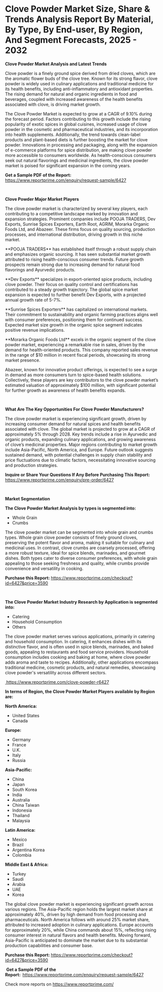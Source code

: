 <p><h1>Clove Powder Market Size, Share & Trends Analysis Report By Material, By Type, By End-user, By Region, And Segment Forecasts, 2025 - 2032</h1></p><p><strong>Clove Powder Market Analysis and Latest Trends</strong></p>
<p><p>Clove powder is a finely ground spice derived from dried cloves, which are the aromatic flower buds of the clove tree. Known for its strong flavor, clove powder is widely used in culinary applications and traditional medicine for its health benefits, including anti-inflammatory and antioxidant properties. The rising demand for natural and organic ingredients in food and beverages, coupled with increased awareness of the health benefits associated with clove, is driving market growth.</p><p>The Clove Powder Market is expected to grow at a CAGR of 9.10% during the forecast period. Factors contributing to this growth include the rising popularity of exotic spices in global cuisines, increased usage of clove powder in the cosmetic and pharmaceutical industries, and its incorporation into health supplements. Additionally, the trend towards clean-label products and plant-based diets is further boosting the market for clove powder. Innovations in processing and packaging, along with the expansion of e-commerce platforms for spice distribution, are making clove powder more accessible to consumers worldwide. As health-conscious consumers seek out natural flavorings and medicinal ingredients, the clove powder market is poised for significant expansion in the coming years.</p></p>
<p><strong>Get a Sample PDF of the Report:&nbsp;</strong> <a href="https://www.reportprime.com/enquiry/request-sample/6427?utm_campaign=2444&utm_medium=2&utm_source=Github&utm_content=ia&utm_term=19032025&utm_id=clove-powder">https://www.reportprime.com/enquiry/request-sample/6427</a></p>
<p>&nbsp;</p>
<p><strong>Clove Powder Major Market Players</strong></p>
<p><p>The clove powder market is characterized by several key players, each contributing to a competitive landscape marked by innovation and expansion strategies. Prominent companies include POOJA TRADERS, Dev Exports, Sunrise Spices Exporters, Earth Root, AGRIM, Morarka Organic Foods Ltd, and Abazeer. These firms focus on quality sourcing, production processes, and international distribution, driving growth in this niche market.</p><p>**POOJA TRADERS** has established itself through a robust supply chain and emphasizes organic sourcing. It has seen substantial market growth attributed to rising health-conscious consumer trends. Future growth prospects remain strong due to increasing demand for natural food flavorings and Ayurvedic products.</p><p>**Dev Exports** specializes in export-oriented spice products, including clove powder. Their focus on quality control and certifications has contributed to a steady growth trajectory. The global spice market expansion is expected to further benefit Dev Exports, with a projected annual growth rate of 5-7%.</p><p>**Sunrise Spices Exporters** has capitalized on international markets. Their commitment to sustainability and organic farming practices aligns well with consumer preferences, positioning them for continued success. Expected market size growth in the organic spice segment indicates positive revenue implications.</p><p>**Morarka Organic Foods Ltd** excels in the organic segment of the clove powder market, experiencing a remarkable rise in sales, driven by the demand for health-oriented products. This company reported sales revenue in the range of $10 million in recent fiscal periods, showcasing its strong market presence.</p><p>Abazeer, known for innovative product offerings, is expected to see a surge in demand as more consumers turn to spice-based health solutions. Collectively, these players are key contributors to the clove powder market’s estimated valuation of approximately $100 million, with significant potential for further growth as awareness of health benefits expands.</p></p>
<p>&nbsp;</p>
<p><strong>What Are The Key Opportunities For Clove Powder Manufacturers?</strong></p>
<p><p>The clove powder market is experiencing significant growth, driven by increasing consumer demand for natural spices and health benefits associated with clove. The global market is projected to grow at a CAGR of approximately 5% through 2028. Key trends include a rise in Ayurvedic and organic products, expanding culinary applications, and growing awareness of clove’s medicinal properties. Major regions contributing to market growth include Asia-Pacific, North America, and Europe. Future outlook suggests sustained demand, with potential challenges in supply chain stability and price fluctuations due to climatic factors, necessitating innovative sourcing and production strategies.</p></p>
<p><strong>Inquire or Share Your Questions If Any Before Purchasing This Report:</strong> <a href="https://www.reportprime.com/enquiry/pre-order/6427?utm_campaign=2444&utm_medium=2&utm_source=Github&utm_content=ia&utm_term=19032025&utm_id=clove-powder">https://www.reportprime.com/enquiry/pre-order/6427</a></p>
<p>&nbsp;</p>
<p><strong>Market Segmentation</strong></p>
<p><strong>The Clove Powder Market Analysis by types is segmented into:</strong></p>
<p><ul><li>Whole Grain</li><li>Crumbs</li></ul></p>
<p><p>The clove powder market can be segmented into whole grain and crumbs types. Whole grain clove powder consists of finely ground cloves, preserving the potent flavor and aroma, making it suitable for culinary and medicinal uses. In contrast, clove crumbs are coarsely processed, offering a more robust texture, ideal for spice blends, marinades, and gourmet dishes. Both types cater to diverse consumer preferences, with whole grain appealing to those seeking freshness and quality, while crumbs provide convenience and versatility in cooking.</p></p>
<p><strong>Purchase this Report:&nbsp;</strong><a href="https://www.reportprime.com/checkout?id=6427&price=3590&utm_campaign=2444&utm_medium=2&utm_source=Github&utm_content=ia&utm_term=19032025&utm_id=clove-powder">https://www.reportprime.com/checkout?id=6427&price=3590</a></p>
<p>&nbsp;</p>
<p><strong>The Clove Powder Market Industry Research by Application is segmented into:</strong></p>
<p><ul><li>Catering</li><li>Household Consumption</li><li>Others</li></ul></p>
<p><p>The clove powder market serves various applications, primarily in catering and household consumption. In catering, it enhances dishes with its distinctive flavor, and is often used in spice blends, marinades, and baked goods, appealing to restaurants and food service providers. Household consumption includes cooking and baking at home, where clove powder adds aroma and taste to recipes. Additionally, other applications encompass traditional medicine, cosmetic products, and natural remedies, showcasing clove powder's versatility across different sectors.</p></p>
<p><a href="https://www.reportprime.com/clove-powder-r6427?utm_campaign=2444&utm_medium=2&utm_source=Github&utm_content=ia&utm_term=19032025&utm_id=clove-powder">&nbsp;https://www.reportprime.com/clove-powder-r6427</a></p>
<p><strong>In terms of Region, the Clove Powder Market Players available by Region are:</strong></p>
<p>
    <p> <strong> North America: </strong>
        <ul>
            <li>United States</li>
            <li>Canada</li>
        </ul>
        </p> 
    <p> <strong> Europe: </strong>
        <ul>
            <li>Germany</li>
            <li>France</li>
            <li>U.K.</li>
            <li>Italy</li>
            <li>Russia</li>
        </ul>
        </p> 
    <p> <strong> Asia-Pacific: </strong>
        <ul>
            <li>China</li>
            <li>Japan</li>
            <li>South Korea</li>
            <li>India</li>
            <li>Australia</li>
            <li>China Taiwan</li>
            <li>Indonesia</li>
            <li>Thailand</li>
            <li>Malaysia</li>
        </ul>
        </p> 
    <p> <strong> Latin America: </strong>
        <ul>
            <li>Mexico</li>
            <li>Brazil</li>
            <li>Argentina Korea</li>
            <li>Colombia</li>
        </ul>
        </p> 
    <p> <strong> Middle East & Africa: </strong>
        <ul>
            <li>Turkey</li>
            <li>Saudi</li>
            <li>Arabia</li>
            <li>UAE</li>
            <li>Korea</li>
        </ul>
    </p>
    </p>
<p><p>The global clove powder market is experiencing significant growth across various regions. The Asia-Pacific region holds the largest market share at approximately 40%, driven by high demand from food processing and pharmaceuticals. North America follows with around 25% market share, attributed to increased adoption in culinary applications. Europe accounts for approximately 20%, while China commands about 15%, reflecting rising consumer interest in natural flavors and health benefits. Moving forward, Asia-Pacific is anticipated to dominate the market due to its substantial production capabilities and consumer base.</p></p>
<p><strong>Purchase this Report: </strong><a href="https://www.reportprime.com/checkout?id=6427&price=3590&utm_campaign=2444&utm_medium=2&utm_source=Github&utm_content=ia&utm_term=19032025&utm_id=clove-powder">https://www.reportprime.com/checkout?id=6427&price=3590</a></p>
<p>&nbsp;<strong>Get a Sample PDF of the Report:&nbsp;&nbsp;</strong><a href="https://www.reportprime.com/enquiry/request-sample/6427?utm_campaign=2444&utm_medium=2&utm_source=Github&utm_content=ia&utm_term=19032025&utm_id=clove-powder">https://www.reportprime.com/enquiry/request-sample/6427</a></p>
<p><strong></strong></p>
<p>Check more reports on <a href="https://www.reportprime.com/?utm_campaign=2444&utm_medium=2&utm_source=Github&utm_content=ia&utm_term=19032025&utm_id=clove-powder">https://www.reportprime.com/</a></p>